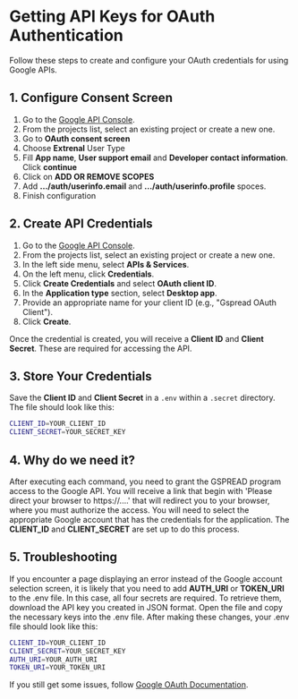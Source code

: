 # Getting API Keys for OAuth Authentication

Follow these steps to create and configure your OAuth credentials for using Google APIs.

## 1. Configure Consent Screen

1. Go to the [Google API Console](https://console.developers.google.com/).
2. From the projects list, select an existing project or create a new one.
3. Go to **OAuth consent screen**
4. Choose **Extrenal** User Type
5. Fill **App name**, **User support email** and **Developer contact information**. Click **continue**
6. Click on **ADD OR REMOVE SCOPES**
7. Add **.../auth/userinfo.email** and **.../auth/userinfo.profile** spoces.
8. Finish configuration

## 2. Create API Credentials

1. Go to the [Google API Console](https://console.developers.google.com/).
2. From the projects list, select an existing project or create a new one.
3. In the left side menu, select **APIs & Services**.
4. On the left menu, click **Credentials**.
5. Click **Create Credentials** and select **OAuth client ID**.
6. In the **Application type** section, select **Desktop app**.
7. Provide an appropriate name for your client ID (e.g., "Gspread OAuth Client").
8. Click **Create**.

Once the credential is created, you will receive a **Client ID** and **Client Secret**. These are required for accessing the API.

## 3. Store Your Credentials

Save the **Client ID** and **Client Secret** in a `.env` within a `.secret` directory. The file should look like this:

```bash
CLIENT_ID=YOUR_CLIENT_ID
CLIENT_SECRET=YOUR_SECRET_KEY
```

## 4. Why do we need it?

After executing each command, you need to grant the GSPREAD program access to the Google API. You will receive a link that begin with 'Please direct your browser to https://....' that will redirect you to your browser, where you must authorize the access. You will need to select the appropriate Google account that has the credentials for the application. The **CLIENT_ID** and **CLIENT_SECRET** are set up to do this process.

## 5. Troubleshooting

If you encounter a page displaying an error instead of the Google account selection screen, it is likely that you need to add **AUTH_URI** or **TOKEN_URI** to the .env file. In this case, all four secrets are required. To retrieve them, download the API key you created in JSON format. Open the file and copy the necessary keys into the .env file. After making these changes, your .env file should look like this:

```bash
CLIENT_ID=YOUR_CLIENT_ID
CLIENT_SECRET=YOUR_SECRET_KEY
AUTH_URI=YOUR_AUTH_URI
TOKEN_URI=YOUR_TOKEN_URI
``` 

If you still get some issues, follow [Google OAuth Documentation](https://developers.google.com/identity/protocols/oauth2/).